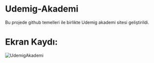 # Udemig-Akademi

Bu projede github temelleri ile birlikte Udemig akademi sitesi geliştirildi.

# Ekran Kaydı:
![UdemigAkademi](https://github.com/elifbk/Udemig-Akademi/assets/164248751/a324b062-14e1-41ad-a060-f736b27bc59b)
